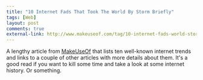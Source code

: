 ```yaml
--- 
title: "10 Internet Fads That Took The World By Storm Briefly"
tags: [Web]
layout: post
comments: true
external-link: http://www.makeuseof.com/tag/10-internet-fads-world-storm-briefly/
---
```


A lengthy article from [MakeUseOf](http://www.makeuseof.com/ "MakeUseOf") that lists ten well-known internet trends and links to a couple of other articles with more details about them. It's a good read if you want to kill some time and take a look at some internet history. Or something.